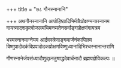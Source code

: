 +++
title = "७८ गौनस्नानानि"

+++
अथगौनस्नानानि आपोहिष्ठादिभिर्मत्रैःप्रोक्षण्मन्त्रस्नानम गायत्र्यादशकृत्वोजलमभिमन्त्र्यतेनसर्वाङ्गप्रोक्षणंगायत्रम

भस्मस्नानमाग्नेयम आर्द्रवस्त्रेणाङ्गमार्जनंकापिलम विष्णुपादोदकंविप्रपादोदकप्रोक्षणविष्णुध्यानादिभिश्चस्नानान्तराणि

गौणस्नानेर्जपसंध्यादौशुद्ध्र्नतुश्राद्धदेवार्चनादौ ब्रह्मयज्ञेविकल्पः ॥
